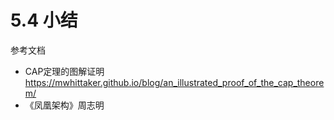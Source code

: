 # 5.4 小结

参考文档

- CAP定理的图解证明 https://mwhittaker.github.io/blog/an_illustrated_proof_of_the_cap_theorem/
- 《凤凰架构》周志明
